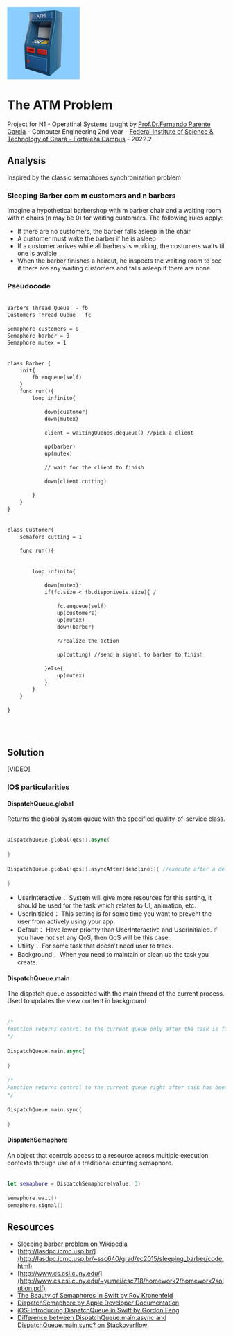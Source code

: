 
[<img src="/ProblemaDoBanco/Assets.xcassets/AppIcon.appiconset/Design sem nome-5-83.5@2x.png"/>](120.png)

# The ATM Problem
Project for N1 - Operatinal Systems taught by [Prof.Dr.Fernando Parente Garcia](http://lattes.cnpq.br/2634131135774711) - Computer Engineering 2nd year - [Federal Institute of Science & Technology of Ceará - Fortaleza Campus](https://ifce.edu.br/fortaleza) - 2022.2


## Analysis
Inspired by the classic semaphores synchronization problem

### Sleeping Barber com m customers and n barbers 

Imagine a hypothetical barbershop with m barber chair and a waiting room with n chairs (n may be 0) for waiting customers. The following rules apply:

- If there are no customers, the barber falls asleep in the chair
- A customer must wake the barber if he is asleep
- If a customer arrives while all barbers is working, the costumers waits til one is avaible
- When the barber finishes a haircut, he inspects the waiting room to see if there are any waiting customers and falls asleep if there are none


### Pseudocode

```

Barbers Thread Queue  - fb
Customers Thread Queue - fc

Semaphore customers = 0
Semaphore barber = 0
Semaphore mutex = 1


class Barber {
    init{
        fb.enqueue(self)
    }
    func run(){
        loop infinito{
            
            down(customer)
            down(mutex)
            
            client = waitingQueues.dequeue() //pick a client 
            
            up(barber)
            up(mutex)
            
            // wait for the client to finish
            
            down(client.cutting)
            
        }
    }
}


class Customer{
    semaforo cutting = 1
    
    func run(){
        
        
        loop infinito{
            
            down(mutex);
            if(fc.size < fb.disponiveis.size){ /
                
                fc.enqueue(self)
                up(customers)
                up(mutex)
                down(barber)
                
                //realize the action
                
                up(cutting) //send a signal to barber to finish
                
            }else{
                up(mutex)
            }
        }
    }
    
}




````
## Solution

[VIDEO] 


### IOS particularities

#### DispatchQueue.global

Returns the global system queue with the specified quality-of-service class.

```Swift

DispatchQueue.global(qos:).async{

}

DispatchQueue.global(qos:).asyncAfter(deadline:){ //execute after a delay

}

```

- UserInteractive： 
System will give more resources for this setting, it should be used for the task which relates to UI, animation, etc.
- UserInitialed： 
This setting is for some time you want to prevent the user from actively using your app.
- Default： 
Have lower priority than UserInteractive and UserInitialed. if you have not set any QoS, then QoS will be this case.
- Utility： 
For some task that doesn’t need user to track.
- Background： 
When you need to maintain or clean up the task you create.

#### DispatchQueue.main

The dispatch queue associated with the main thread of the current process. Used to updates the view content in background

```Swift

/*
function returns control to the current queue only after the task is finished. It blocks the queue and waits until the task is finished.
*/

DispatchQueue.main.async{

}

/*
Function returns control to the current queue right after task has been sent to be performed on the different queue. It doesn't wait until the task is finished. It doesn't block the queue.
*/

DispatchQueue.main.sync{ 

}

```
#### DispatchSemaphore

An object that controls access to a resource across multiple execution contexts through use of a traditional counting semaphore.

```Swift

let semaphore = DispatchSemaphore(value: 3)

semaphore.wait()
semaphore.signal()

```

## Resources

- [Sleeping barber problem on Wikipedia](https://en.wikipedia.org/wiki/Sleeping_barber_problem#:~:text=In%20computer%20science%2C%20the%20sleeping,are%20multiple%20operating%20system%20processes.)
- [http://lasdpc.icmc.usp.br/](http://lasdpc.icmc.usp.br/~ssc640/grad/ec2015/sleeping_barber/code.html)
- [http://www.cs.csi.cuny.edu/](http://www.cs.csi.cuny.edu/~yumei/csc718/homework2/homework2solution.pdf)
- [The Beauty of Semaphores in Swift by Roy Kronenfeld](https://medium.com/@roykronenfeld/semaphores-in-swift-e296ea80f860)
- [DispatchSemaphore by Apple Developer Documentation](https://developer.apple.com/documentation/dispatch/dispatchsemaphore)
- [iOS-Introducing DispatchQueue in Swift by Gordon Feng](https://towardsdev.com/ios-introducing-dispatchqueue-in-swift-e9c6fbf8be1d)
- [Difference between DispatchQueue.main.async and DispatchQueue.main.sync? on Stackoverflow](https://stackoverflow.com/questions/44324595/difference-between-dispatchqueue-main-async-and-dispatchqueue-main-sync)




